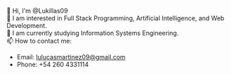 👋 Hi, I'm @Lukillas09  
👀 I am interested in Full Stack Programming, Artificial Intelligence, and Web Development.  
🌱 I am currently studying Information Systems Engineering.  
📫 How to contact me:  
- Email: lulucasmartinez09@gmail.com  
- Phone: +54 260 4331114  

<!---
Lukillas09/Lukillas09 is a ✨ special ✨ repository because its `README.md` (this file) appears on your GitHub profile.
You can click the Preview link to take a look at your changes.
--->
